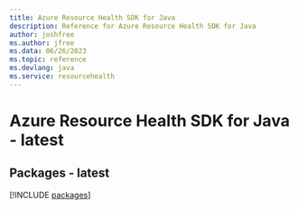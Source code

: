 ```yaml
---
title: Azure Resource Health SDK for Java
description: Reference for Azure Resource Health SDK for Java
author: joshfree
ms.author: jfree
ms.data: 06/26/2023
ms.topic: reference
ms.devlang: java
ms.service: resourcehealth
---
```

# Azure Resource Health SDK for Java - latest
## Packages - latest
[!INCLUDE [packages](resource-health-index.md)]